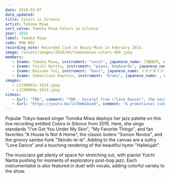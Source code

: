 ```yaml
---
date: 2018-03-07
date_updated:
title: Colors in Silence
artist: Tokoma Miwa
sort_value: Tomoka Miwa Colors in Silence
year: 2015
label: Tomoka Miwa
code: MUW-002
recording_note: Recorded live at Boozy Muse in February 2015.
image: /assets/images/2018/03/tomokamiwa-colors-460.jpeg
members:
   - {name: Tomoka Miwa, instrument: "vocal", japanese_name: 三輪知可, url: "https://www.miwatomoka.com/"}
   - {name: Yuichi Narita, instrument: "piano, keyboards", japanese_name: 成田祐一, url: "http://www.yuichinarita.com/"}
   - {name: Daisuke Toi, instrument: "bass", japanese_name: トオイダイスケ, url: "http://www.daisuketoi.com/"}
   - {name: Sebastiaan Kaptein, instrument: "drums", japanese_name: , url: "https://canopusdrums.com/en/endorsers/sebastiaan-kaptein/"}
images:
   - L1190082x-1024.jpeg
   - L1190099x-1024.jpeg
videos: 
   - {url: "TBD", comment: "TBD - Excerpt from \"Love Dance\", the second track from this album"}
   - {url: "https://youtu.be/ln7bWmGAxe8", comment: "A promotional video from Tomoka Miwa for an album containing original pop songs, released in 2017"}
---
```

Popular Tokyo-based singer Tomoka Miwa deploys her jazz palette on this live recording entitled *Colors in Silence* from 2015. Here, she sings standards "I've Got You Under My Skin", "My Favorite Things", and fan favorites "A House Is Not A Home", the classic bolero "Somon Novios", and the groovy samba-funk "Skindo-le-le". Adding to the canvas are a sultry "Love Dance" and a touching rendering of the beautiful hymn "Hallelujah".

The musicians get plenty of space for stretching out, with pianist Yuichi Narita pushing for moments of exploratory post-bop jazz. Each instrumentalist is also featured in duet with vocals, adding colorful variety to the show.

